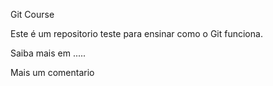 Git Course

Este é um repositorio teste para ensinar como o Git funciona.

Saiba mais em .....

Mais um comentario